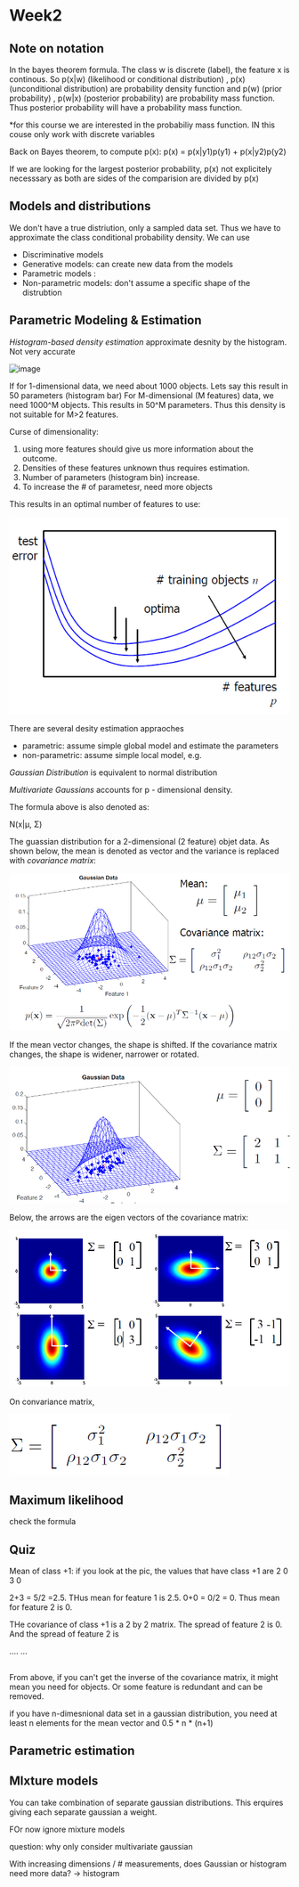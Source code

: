# Week2

## Note on notation
In the bayes theorem formula. The class w is discrete (label), the feature x is continous. So
p(x|w) (likelihood or conditional distribution) , p(x) (unconditional distribution) are probability density function and p(w) (prior probability) , p(w|x) (posterior probability) are probability mass function. Thus posterior probability will have a probability mass function. 

*for this course we are interested in the probabiliy mass function. IN this couse only work with discrete variables

Back on Bayes theorem, to compute p(x):
p(x) = p(x|y1)p(y1) + p(x|y2)p(y2)


If we are looking for the largest posterior probability, p(x) not explicitely necesssary as both are sides of the comparision are divided by p(x)

## Models and distributions
We don't have a true distriution, only a sampled data set. Thus we have to approximate the class conditional probability density. We can use

- Discriminative models
- Generative models: can create new data from the models
- Parametric models :
- Non-parametric models: don't assume a specific shape of the distrubtion

## Parametric Modeling & Estimation
<!-- Density estimation - uses non-parametic appraoch. -->
*Histogram-based density estimation* approximate desnity by the histogram. Not very accurate

![image](../../images/histogram_desnity_estimate.PNG)

If for 1-dimensional data, we need about 1000 objects. Lets say this result in 50 parameters (histogram bar)
For M-dimensional (M features) data, we need 1000^M objects. This results in 50^M parameters. Thus this density is not suitable for M>2 features.

Curse of dimensionality: 
1. using more features should give us more information about the outcome. 
2. Densities of these features unknown thus requires estimation. 
3. Number of parameters (histogram bin) increase. 
4. To increase the # of parametesr, need more objects

This results in an optimal number of features to use:

![image](../../images/curse_dimensionality.PNG)


There are several desity estimation appraoches

- parametric: assume simple global model and estimate the parameters
- non-parametric: assume simple local model, e.g.

*Gaussian Distribution* is equivalent to normal distribution




*Multivariate Gaussians* accounts for p - dimensional density.




The formula above is also denoted as:

N(x|μ, Σ)

The guassian distribution for a 2-dimensional (2 feature) objet data. As shown below, the mean is denoted as vector and the variance is replaced with *covariance matrix*:

![image](../../images/gaussian_2d.png)


If the mean vector changes, the shape is shifted. If the covariance matrix changes, the shape is widener, narrower or rotated.

![image](../../images/rotated_gaussian_2d.PNG)

Below, the arrows are the eigen vectors of the covariance matrix:

![image](../../images/more_gaussian_2d.PNG)

On convariance matrix, 

![image](../../images/covariance_matrix_structure.PNG)
## Maximum likelihood

check the formula

## Quiz
Mean of class +1: if you look at the pic, the values that have class +1 are
2  0
3  0

2+3 = 5/2 =2.5. THus mean for feature 1 is 2.5.
0+0 = 0/2 = 0.  Thus mean for feature 2 is 0.

THe covariance of class +1 is a 2 by 2 matrix. The spread of feature 2 is 0. And the spread of feature 2 is 



....
...

##
From above, if you can't get the inverse of the covariance matrix, it might mean you need for objects. Or some feature is redundant and can be removed.

if you have n-dimesnional data set in a gaussian distribution, you need at least n elements for the mean vector and 0.5 * n * (n+1)



 ## Parametric estimation

## MIxture models
You can take combination of separate gaussian distributions. This erquires giving each separate gaussian a weight. 

FOr now ignore mixture models

question: why only consider multivariate gaussian

With increasing dimensions / # measurements, does
Gaussian or histogram need more data? -> histogram